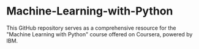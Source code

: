 # Machine-Learning-with-Python
This GitHub repository serves as a comprehensive resource for the "Machine Learning with Python" course offered on Coursera, powered by IBM.
